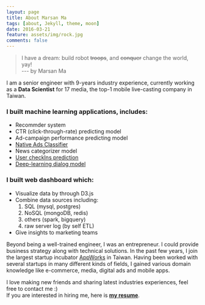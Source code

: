 ```yaml
---
layout: page
title: About Marsan Ma
tags: [about, Jekyll, theme, moon]
date: 2016-03-21
feature: assets/img/rock.jpg
comments: false
---
```

    
> I have a dream: build robot <strike>troops</strike>, and <strike>conquer</strike> change the world, yay!  
> --- by Marsan Ma


I am a senior engineer with 9-years industry experience, currently working as a **Data Scientist** for 17 media, the top-1 mobile live-casting company in Taiwan. 


### I built machine learning applications, includes:  
* Recommder system  
* CTR (click-through-rate) predicting model  
* Ad-campaign performance predicting model  
* [Native Ads Classifier](https://github.com/Marsan-Ma/tnative)  
* News categorizer model  
* [User checkIns prediction](https://github.com/Marsan-Ma/checkins)  
* [Deep-learning dialog model](https://github.com/Marsan-Ma/tf_chatbot_seq2seq_antilm)  


### I built web dashboard which:  
* Visualize data by through D3.js  
* Combine data sources including:   
    1. SQL (mysql, postgres)  
    2. NoSQL (mongoDB, redis)  
    3. others (spark, bigquery)   
    4. raw server log (by self ETL)  
* Give insights to marketing teams


Beyond being a well-trained engineer, I was an entrepreneur. I could provide business strategy along with technical solutions. In the past few years, I join the largest startup incubator [AppWorks](https://techcrunch.com/2015/03/17/appworks-50m/) in Taiwan. Having been worked with several startups in many different kinds of fields, I gained various domain knowledge like e-commerce, media, digital ads and mobile apps.

I love making new friends and sharing latest industries experiences, feel free to contact me :)  
If you are interested in hiring me, here is **[my resume](/resume)**.

